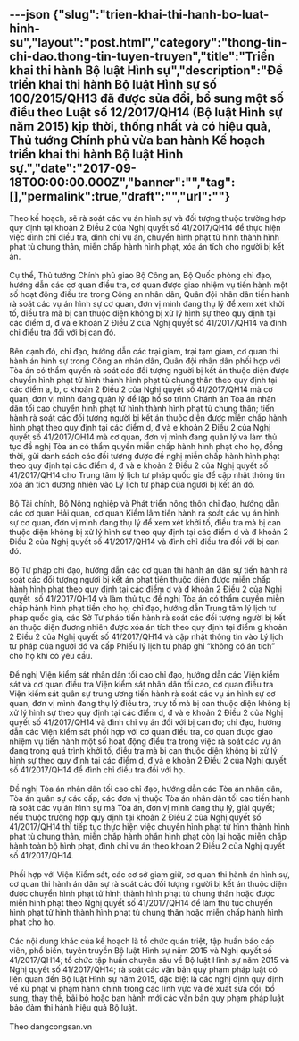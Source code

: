 ---json
{"slug":"trien-khai-thi-hanh-bo-luat-hinh-su","layout":"post.html","category":"thong-tin-chi-dao.thong-tin-tuyen-truyen","title":"Triển khai thi hành Bộ luật Hình sự","description":"Để triển khai thi hành Bộ luật Hình sự số 100/2015/QH13 đã được sửa đổi, bổ sung một số điều theo Luật số 12/2017/QH14 (Bộ luật Hình sự năm 2015) kịp thời, thống nhất và có hiệu quả, Thủ tướng Chính phủ vừa ban hành Kế hoạch triển khai thi hành Bộ luật Hình sự.","date":"2017-09-18T00:00:00.000Z","banner":"","tag":[],"permalink":true,"draft":"","url":""}
---
<div>Theo kế hoạch, sẽ rà soát các vụ án hình sự và đối tượng thuộc trường hợp quy định tại khoản 2 Điều 2 của Nghị quyết số 41/2017/QH14 để thực hiện việc đình chỉ điều tra, đình chỉ vụ án, chuyển hình phạt tử hình thành hình phạt tù chung thân, miễn chấp hành hình phạt, xóa án tích cho người bị kết án.</div><div><br></div><div>Cụ thể, Thủ tướng Chính phủ giao Bộ Công an, Bộ Quốc phòng chỉ đạo, hướng dẫn các cơ quan điều tra, cơ quan được giao nhiệm vụ tiến hành một số hoạt động điều tra trong Công an nhân dân, Quân đội nhân dân tiến hành rà soát các vụ án hình sự cơ quan, đơn vị mình đang thụ lý để xem xét khởi tố, điều tra mà bị can thuộc diện không bị xử lý hình sự theo quy định tại các điểm d, đ và e khoản 2 Điều 2 của Nghị quyết số 41/2017/QH14 và đình chỉ điều tra đối với bị can đó.</div><div><br></div><div>Bên cạnh đó, chỉ đạo, hướng dẫn các trại giam, trại tạm giam, cơ quan thi hành án hình sự trong Công an nhân dân, Quân đội nhân dân phối hợp với Tòa án có thẩm quyền rà soát các đối tượng người bị kết án thuộc diện được chuyển hình phạt tử hình thành hình phạt tù chung thân theo quy định tại các điểm a, b, c khoản 2 Điều 2 của Nghị quyết số 41/2017/QH14 mà cơ quan, đơn vị mình đang quản lý để lập hồ sơ trình Chánh án Tòa án nhân dân tối cao chuyển hình phạt tử hình thành hình phạt tù chung thân; tiến hành rà soát các đối tượng người bị kết án thuộc diện được miễn chấp hành hình phạt theo quy định tại các điểm d, đ và e khoản 2 Điều 2 của Nghị quyết số 41/2017/QH14 mà cơ quan, đơn vị mình đang quản lý và làm thủ tục đề nghị Tòa án có thẩm quyền miễn chấp hành hình phạt cho họ, đồng thời, gửi danh sách các đối tượng được đề nghị miễn chấp hành hình phạt theo quy định tại các điểm d, đ và e khoản 2 Điều 2 của Nghị quyết số 41/2017/QH14 cho Trung tâm lý lịch tư pháp quốc gia để cập nhật thông tin xóa án tích đương nhiên vào Lý lịch tư pháp của người bị kết án đó.</div><div><br></div><div>Bộ Tài chính, Bộ Nông nghiệp và Phát triển nông thôn chỉ đạo, hướng dẫn các cơ quan Hải quan, cơ quan Kiểm lâm tiến hành rà soát các vụ án hình sự cơ quan, đơn vị mình đang thụ lý để xem xét khởi tố, điều tra mà bị can thuộc diện không bị xử lý hình sự theo quy định tại các điểm d và đ khoản 2 Điều 2 của Nghị quyết số 41/2017/QH14 và đình chỉ điều tra đối với bị can đó.</div><div><br></div><div>Bộ Tư pháp chỉ đạo, hướng dẫn các cơ quan thi hành án dân sự tiến hành rà soát các đối tượng người bị kết án phạt tiền thuộc diện được miễn chấp hành hình phạt theo quy định tại các điểm d và đ khoản 2 Điều 2 của Nghị quyết &nbsp;số 41/2017/QH14 và làm thủ tục đề nghị Tòa án có thẩm quyền miễn chấp hành hình phạt tiền cho họ; chỉ đạo, hướng dẫn Trung tâm lý lịch tư pháp quốc gia, các Sở Tư pháp tiến hành rà soát các đối tượng người bị kết án thuộc diện đương nhiên được xóa án tích theo quy định tại điểm g khoản 2 Điều 2 của Nghị quyết số 41/2017/QH14 và cập nhật thông tin vào Lý lịch tư pháp của người đó và cấp Phiếu lý lịch tư pháp ghi “không có án tích” cho họ khi có yêu cầu.</div><div><br></div><div>Đề nghị Viện kiểm sát nhân dân tối cao chỉ đạo, hướng dẫn các Viện kiểm sát và cơ quan điều tra Viện kiểm sát nhân dân tối cao, cơ quan điều tra Viện kiểm sát quân sự trung ương tiến hành rà soát các vụ án hình sự cơ quan, đơn vị mình đang thụ lý điều tra, truy tố mà bị can thuộc diện không bị xử lý hình sự theo quy định tại các điểm d, đ và e khoản 2 Điều 2 của Nghị quyết số 41/2017/QH14 và đình chỉ vụ án đối với bị can đó; chỉ đạo, hướng dẫn các Viện kiểm sát phối hợp với cơ quan điều tra, cơ quan được giao nhiệm vụ tiến hành một số hoạt động điều tra trong việc rà soát các vụ án đang trong quá trình khởi tố, điều tra mà bị can thuộc diện không bị xử lý hình sự theo quy định tại các điểm d, đ và e khoản 2 Điều 2 của Nghị quyết số 41/2017/QH14 để đình chỉ điều tra đối với họ.</div><div><br></div><div>Đề nghị Tòa án nhân dân tối cao chỉ đạo, hướng dẫn các Tòa án nhân dân, Tòa án quân sự các cấp, các đơn vị thuộc Tòa án nhân dân tối cao tiến hành rà soát các vụ án hình sự mà Tòa án, đơn vị mình đang thụ lý, giải quyết; nếu thuộc trường hợp quy định tại khoản 2 Điều 2 của Nghị quyết số 41/2017/QH14 thì tiếp tục thực hiện việc chuyển hình phạt tử hình thành hình phạt tù chung thân, miễn chấp hành phần hình phạt còn lại hoặc miễn chấp hành toàn bộ hình phạt, đình chỉ vụ án theo khoản 2 Điều 2 của Nghị quyết số 41/2017/QH14.</div><div><br></div><div>Phối hợp với Viện Kiểm sát, các cơ sở giam giữ, cơ quan thi hành án hình sự, cơ quan thi hành án dân sự rà soát các đối tượng người bị kết án thuộc diện được chuyển hình phạt tử hình thành hình phạt tù chung thân hoặc được miễn hình phạt theo Nghị quyết số 41/2017/QH14 để làm thủ tục chuyển hình phạt tử hình thành hình phạt tù chung thân hoặc miễn chấp hành hình phạt cho họ.</div><div><br></div><div><div>Các nội dung khác của kế hoạch là tổ chức quán triệt, tập huấn báo cáo viên, phổ biến, tuyên truyền Bộ luật Hình sự năm 2015 và Nghị quyết số 41/2017/QH14; tổ chức tập huấn chuyên sâu về Bộ luật Hình sự năm 2015 và Nghị quyết số 41/2017/QH14; rà soát các văn bản quy phạm pháp luật có liên quan đến Bộ luật Hình sự năm 2015, đặc biệt là các nghị định quy định về xử phạt vi phạm hành chính trong các lĩnh vực và đề xuất sửa đổi, bổ sung, thay thế, bãi bỏ hoặc ban hành mới các văn bản quy phạm pháp luật bảo đảm thi hành hiệu quả Bộ luật.&nbsp;</div><div><br></div><div>Theo dangcongsan.vn</div></div>